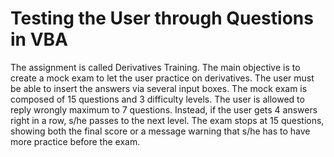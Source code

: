 # Testing the User through Questions in VBA

The assignment is called Derivatives Training. The main objective is to create a mock exam to let the user practice on derivatives. The user must be able to insert the answers via several input boxes. The mock exam is composed of 15 questions and 3 difficulty levels. The user is allowed to reply wrongly maximum
to 7 questions. Instead, if the user gets 4 answers right in a row, s/he passes to the next level. The exam stops at 15 questions, showing both the final score or a message warning that s/he has to have more practice before the exam.
